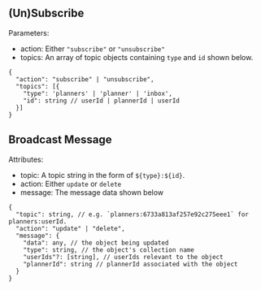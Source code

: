 ## (Un)Subscribe
Parameters:
- action: Either `"subscribe"` or `"unsubscribe"`
- topics: An array of topic objects containing `type` and `id` shown below.
```jsonc
{
  "action": "subscribe" | "unsubscribe",
  "topics": [{
    "type": 'planners' | 'planner' | 'inbox',
    "id": string // userId | plannerId | userId
  }]
}
```

## Broadcast Message
Attributes:
- topic: A topic string in the form of `${type}:${id}`.
- action: Either `update` or `delete`
- message: The message data shown below
```jsonc
{
  "topic": string, // e.g. `planners:6733a813af257e92c275eee1` for planners:userId.
  "action": "update" | "delete",
  "message": {
    "data": any, // the object being updated
    "type": string, // the object's collection name
    "userIds"?: [string], // userIds relevant to the object
    "plannerId": string // plannerId associated with the object
  }
}
```
